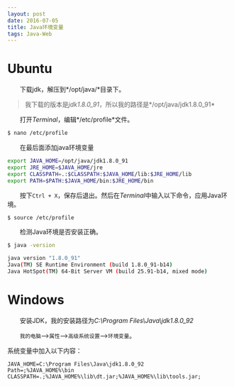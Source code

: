 ```yaml
---
layout: post
date: 2016-07-05
title: Java环境变量
tags: Java-Web
---
```


# Ubuntu
　　下载jdk，解压到*/opt/java/*目录下。

> 我下载的版本是*jdk1.8.0_91*，所以我的路径是*/opt/java/jdk1.8.0_91*

　　打开*Terminal*，编辑*/etc/profile*文件。

```bash
$ nano /etc/profile
```
　　在最后面添加java环境变量

```bash
export JAVA_HOME=/opt/java/jdk1.8.0_91
export JRE_HOME=$JAVA_HOME/jre
export CLASSPATH=.:$CLASSPATH:$JAVA_HOME/lib:$JRE_HOME/lib
export PATH=$PATH:$JAVA_HOME/bin:$JRE_HOME/bin
```

　　按下`Ctrl + X`，保存后退出。然后在*Terminal*中输入以下命令，应用Java环境。

```bash
$ source /etc/profile
```

　　检测Java环境是否安装正确。

```bash
$ java -version

java version "1.8.0_91"Java(TM) SE Runtime Environment (build 1.8.0_91-b14)Java HotSpot(TM) 64-Bit Server VM (build 25.91-b14, mixed mode)
```

# Windows
　　安装JDK，我的安装路径为*C:\Program Files\Java\jdk1.8.0_92*

　　`我的电脑`-->`属性`-->`高级系统设置`-->`环境变量`。

系统变量中加入以下内容：

```
JAVA_HOME=C:\Program Files\Java\jdk1.8.0_92
Path=;%JAVA_HOME%\bin
CLASSPATH=.;%JAVA_HOME%\lib\dt.jar;%JAVA_HOME%\lib\tools.jar; 
```